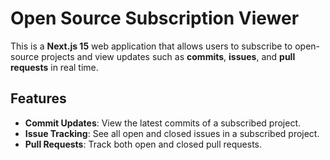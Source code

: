 # Open Source Subscription Viewer

This is a **Next.js 15** web application that allows users to subscribe to open-source projects and view updates such as **commits**, **issues**, and **pull requests** in real time.

## Features
- **Commit Updates**: View the latest commits of a subscribed project.
- **Issue Tracking**: See all open and closed issues in a subscribed project.
- **Pull Requests**: Track both open and closed pull requests.
